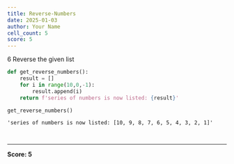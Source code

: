 ```yaml
---
title: Reverse-Numbers
date: 2025-01-03
author: Your Name
cell_count: 5
score: 5
---
```


6
Reverse the given list


```python
def get_reverse_numbers():
    result = []
    for i in range(10,0,-1):
        result.append(i)
    return f'series of numbers is now listed: {result}'

```


```python
get_reverse_numbers()
```




    'series of numbers is now listed: [10, 9, 8, 7, 6, 5, 4, 3, 2, 1]'




```python

```


```python

```


---
**Score: 5**
